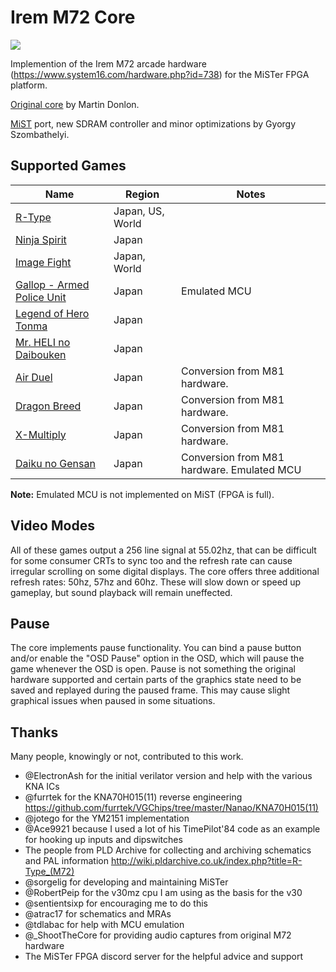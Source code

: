 # Irem M72 Core

![](docs/header_small.png)

Implemention of the Irem M72 arcade hardware (https://www.system16.com/hardware.php?id=738) for the MiSTer FPGA platform.

[Original core](https://github.com/MiSTer-devel/Arcade-IremM72_MiSTer) by Martin Donlon.

[MiST](https://github.com/mist-devel/mist-board/wiki) port, new SDRAM controller and minor optimizations by Gyorgy Szombathelyi.

## Supported Games

|Name|Region|Notes|
|---|---|---|
|[R-Type](https://en.wikipedia.org/wiki/R-Type)|Japan, US, World||
|[Ninja Spirit](https://en.wikipedia.org/wiki/Ninja_Spirit)|Japan||
|[Image Fight](https://en.wikipedia.org/wiki/Image_Fight)|Japan, World||
|[Gallop - Armed Police Unit](https://en.wikipedia.org/wiki/Armed_Police_Unit_Gallop)|Japan|Emulated MCU|
|[Legend of Hero Tonma](https://en.wikipedia.org/wiki/Legend_of_Hero_Tonma)|Japan||
|[Mr. HELI no Daibouken](https://en.wikipedia.org/wiki/Mr._Heli)|Japan||
|[Air Duel](https://en.wikipedia.org/wiki/Air_Duel)|Japan|Conversion from M81 hardware.|
|[Dragon Breed](https://en.wikipedia.org/wiki/Dragon_Breed)|Japan|Conversion from M81 hardware.|
|[X-Multiply](https://en.wikipedia.org/wiki/X_Multiply)|Japan|Conversion from M81 hardware.|
|[Daiku no Gensan](https://en.wikipedia.org/wiki/Hammerin%27_Harry)|Japan|Conversion from M81 hardware. Emulated MCU|

**Note:** Emulated MCU is not implemented on MiST (FPGA is full).

## Video Modes
All of these games output a 256 line signal at 55.02hz, that can be difficult for some consumer CRTs to sync too and the refresh rate can cause irregular scrolling on some digital displays. The core offers three additional refresh rates: 50hz, 57hz and 60hz. These will slow down or speed up gameplay, but sound playback will remain uneffected.

## Pause
The core implements pause functionality. You can bind a pause button and/or enable the "OSD Pause" option in the OSD, which will pause the game whenever the OSD is open. Pause is not something the original hardware supported and certain parts of the graphics state need to be saved and replayed during the paused frame. This may cause slight graphical issues when paused in some situations.

## Thanks
Many people, knowingly or not, contributed to this work.
- @ElectronAsh for the initial verilator version and help with the various KNA ICs
- @furrtek for the KNA70H015(11) reverse engineering https://github.com/furrtek/VGChips/tree/master/Nanao/KNA70H015(11)
- @jotego for the YM2151 implementation
- @Ace9921 because I used a lot of his TimePilot'84 code as an example for hooking up inputs and dipswitches
- The people from PLD Archive for collecting and archiving schematics and PAL information http://wiki.pldarchive.co.uk/index.php?title=R-Type_(M72)
- @sorgelig for developing and maintaining MiSTer
- @RobertPeip for the v30mz cpu I am using as the basis for the v30
- @sentientsixp for encouraging me to do this
- @atrac17 for schematics and MRAs
- @tdlabac for help with MCU emulation
- @_ShootTheCore for providing audio captures from original M72 hardware
- The MiSTer FPGA discord server for the helpful advice and support
